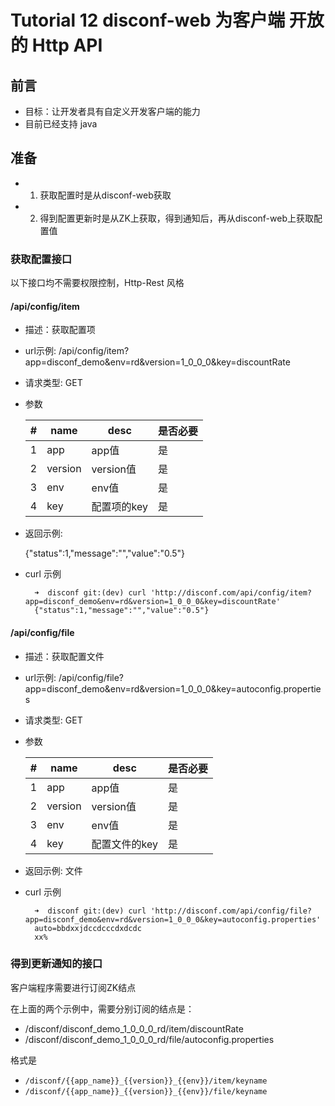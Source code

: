 Tutorial 12 disconf-web 为客户端 开放的 Http API
=======

## 前言

- 目标：让开发者具有自定义开发客户端的能力
- 目前已经支持 java

## 准备

- 1. 获取配置时是从disconf-web获取
- 2. 得到配置更新时是从ZK上获取，得到通知后，再从disconf-web上获取配置值

### 获取配置接口

以下接口均不需要权限控制，Http-Rest 风格

#### /api/config/item

- 描述：获取配置项
- url示例: /api/config/item?app=disconf_demo&env=rd&version=1_0_0_0&key=discountRate
- 请求类型: GET
- 参数

    |#|name   |desc   |是否必要|
    |---|-------|-------|----|
    |1|app  |app值 |是|
    |2|version |version值  |是|
    |3|env |env值  |是|
    |4|key |配置项的key  |是|
    
- 返回示例:

    {"status":1,"message":"","value":"0.5"}
    
- curl 示例

        ➜  disconf git:(dev) curl 'http://disconf.com/api/config/item?app=disconf_demo&env=rd&version=1_0_0_0&key=discountRate'
        {"status":1,"message":"","value":"0.5"}

    
#### /api/config/file

- 描述：获取配置文件
- url示例: /api/config/file?app=disconf_demo&env=rd&version=1_0_0_0&key=autoconfig.properties
- 请求类型: GET
- 参数

    |#|name   |desc   |是否必要|
    |---|-------|-------|----|
    |1|app  |app值 |是|
    |2|version |version值  |是|
    |3|env |env值  |是|
    |4|key |配置文件的key  |是|
    
- 返回示例: 文件
- curl 示例

        ➜  disconf git:(dev) curl 'http://disconf.com/api/config/file?app=disconf_demo&env=rd&version=1_0_0_0&key=autoconfig.properties'
        auto=bbdxxjdccdcccdxdcdc
        xx%


### 得到更新通知的接口

客户端程序需要进行订阅ZK结点

在上面的两个示例中，需要分别订阅的结点是：

- /disconf/disconf_demo_1_0_0_0_rd/item/discountRate
- /disconf/disconf_demo_1_0_0_0_rd/file/autoconfig.properties

格式是

- `/disconf/{{app_name}}_{{version}}_{{env}}/item/keyname`
- `/disconf/{{app_name}}_{{version}}_{{env}}/file/keyname`

